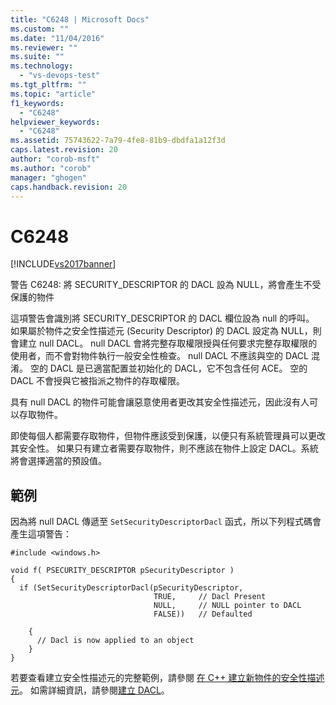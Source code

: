 ```yaml
---
title: "C6248 | Microsoft Docs"
ms.custom: ""
ms.date: "11/04/2016"
ms.reviewer: ""
ms.suite: ""
ms.technology: 
  - "vs-devops-test"
ms.tgt_pltfrm: ""
ms.topic: "article"
f1_keywords: 
  - "C6248"
helpviewer_keywords: 
  - "C6248"
ms.assetid: 75743622-7a79-4fe8-81b9-dbdfa1a12f3d
caps.latest.revision: 20
author: "corob-msft"
ms.author: "corob"
manager: "ghogen"
caps.handback.revision: 20
---
```

# C6248
[!INCLUDE[vs2017banner](../code-quality/includes/vs2017banner.md)]

警告 C6248: 將 SECURITY\_DESCRIPTOR 的 DACL 設為 NULL，將會產生不受保護的物件  
  
 這項警告會識別將 SECURITY\_DESCRIPTOR 的 DACL 欄位設為 null 的呼叫。  如果屬於物件之安全性描述元 \(Security Descriptor\) 的 DACL 設定為 NULL，則會建立 null DACL。  null DACL 會將完整存取權限授與任何要求完整存取權限的使用者，而不會對物件執行一般安全性檢查。  null DACL 不應該與空的 DACL 混淆。  空的 DACL 是已適當配置並初始化的 DACL，它不包含任何 ACE。  空的 DACL 不會授與它被指派之物件的存取權限。  
  
 具有 null DACL 的物件可能會讓惡意使用者更改其安全性描述元，因此沒有人可以存取物件。  
  
 即使每個人都需要存取物件，但物件應該受到保護，以便只有系統管理員可以更改其安全性。  如果只有建立者需要存取物件，則不應該在物件上設定 DACL。系統將會選擇適當的預設值。  
  
## 範例  
 因為將 null DACL 傳遞至 `SetSecurityDescriptorDacl` 函式，所以下列程式碼會產生這項警告：  
  
```  
#include <windows.h>  
  
void f( PSECURITY_DESCRIPTOR pSecurityDescriptor )  
{  
  if (SetSecurityDescriptorDacl(pSecurityDescriptor,  
                                TRUE,     // Dacl Present  
                                NULL,     // NULL pointer to DACL      
                                FALSE))   // Defaulted  
  
    {  
      // Dacl is now applied to an object  
    }  
}  
```  
  
 若要查看建立安全性描述元的完整範例，請參閱 [在 C\+\+ 建立新物件的安全性描述元](http://msdn.microsoft.com/library/aa446595.aspx)。  如需詳細資訊，請參閱[建立 DACL](http://msdn.microsoft.com/library/ms717798.aspx)。